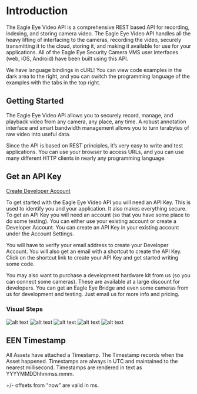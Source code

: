 # Introduction

The Eagle Eye Video API is a comprehensive REST based API for recording, indexing, and storing camera video.  The Eagle Eye Video API handles all the heavy lifting of interfacing to the cameras, recording the video, securely transmitting it to the cloud, storing it, and making it available for use for your applications. All of the Eagle Eye Security Camera VMS user interfaces (web, iOS, Android) have been built using this API.

We have language bindings in cURL! You can view code examples in the dark area to the right, and you can switch the programming language of the examples with the tabs in the top right.

## Getting Started

The Eagle Eye Video API allows you to securely record, manage, and playback video from any camera, any place, any time.  A robust annotation interface and smart bandwidth management allows you to turn terabytes of raw video into useful data.

Since the API is based on REST principles, it’s very easy to write and test applications. You can use your browser to access URLs, and you can use many different HTTP clients in nearly any programming language.

## Get an API Key

[Create Developer Account](https://login.eagleeyenetworks.com/api_signup.html)

To get started with the Eagle Eye Video API you will need an API Key. This is used to identify you and your application. It also makes everything secure. To get an API Key you will need an account (so that you have some place to do some testing). You can either use your existing account or create a Developer Account. You can create an API Key in your existing account under the Account Settings.

You will have to verify your email address to create your Developer Account. You will also get an email with a shortcut to create the API Key. Click on the shortcut link to create your API Key and get started writing some code.

You may also want to purchase a development hardware kit from us (so you can connect some cameras). These are available at a large discount for developers. You can get an Eagle Eye Bridge and even some cameras from us for development and testing. Just email us for more info and pricing.

### Visual Steps

![alt text](introduction/apikey_1.png "Step 1")
![alt text](introduction/apikey_2.png "Step 2")
![alt text](introduction/apikey_3.png "Step 3")
![alt text](introduction/apikey_4.png "Step 4")
![alt text](introduction/apikey_5.png "Step 5")

## EEN Timestamp

All Assets have attached a Timestamp. The Timestamp records when the Asset happened. Timestamps are always in UTC and maintained to the nearest millisecond. Timestamps are rendered in text as YYYYMMDDhhmmss.mmm.

+/- offsets from “now” are valid in ms.
